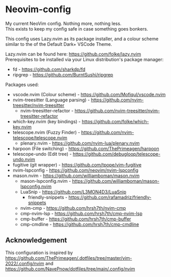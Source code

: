 # Neovim-config

My current NeoVim config. Nothing more, nothing less.  
This exists to keep my config safe in case something goes bonkers.  

This config uses Lazy.nvim as its package installer, and a colour scheme similar to the of the Default Dark+ VSCode Theme.  

Lazy.nvim can be found here: <https://github.com/folke/lazy.nvim>  
Prerequisites to be installed via your Linux distribution's package manager:

* fd - <https://github.com/sharkdp/fd>  
* ripgrep - <https://github.com/BurntSushi/ripgrep>

Packages used:  

* vscode.nvim (Colour scheme) - <https://github.com/Mofiqul/vscode.nvim>
* nvim-treesitter (Language parsing) - <https://github.com/nvim-treesitter/nvim-treesitter>
  * nvim-treesitter-refactor - <https://github.com/nvim-treesitter/nvim-treesitter-refactor>
* which-key.nvim (key bindings) - <https://github.com/folke/which-key.nvim>
* telescope.nvim (Fuzzy Finder) - <https://github.com/nvim-telescope/telescope.nvim>
  * plenary.nvim - <https://github.com/nvim-lua/plenary.nvim>
* harpoon (File switching) - <https://github.com/ThePrimeagen/harpoon>
* telescope-undo (Edit tree) - <https://github.com/debugloop/telescope-undo.nvim>
* fugitive (git wrapper) - <https://github.com/tpope/vim-fugitive>
* nvim-lspconfig - <https://github.com/neovim/nvim-lspconfig>
* mason.nvim - <https://github.com/williamboman/mason.nvim>
  * mason-lspconfig.nvim - <https://github.com/williamboman/mason-lspconfig.nvim>
  * LuaSnip - <https://github.com/L3MON4D3/LuaSnip>
    * friendly-snippets - <https://github.com/rafamadriz/friendly-snippets>
  * nvim-cmp - <https://github.com/hrsh7th/nvim-cmp>
  * cmp-nvim-lsp - <https://github.com/hrsh7th/cmp-nvim-lsp>
  * cmp-buffer - <https://github.com/hrsh7th/cmp-buffer>
  * cmp-cmdline - <https://github.com/hrsh7th/cmp-cmdline>


## Acknowledgement

This configuration is inspired by <https://github.com/ThePrimeagen/.dotfiles/tree/master/vim-2022/.config/nvim> and <https://github.com/NavePnow/dotfiles/tree/main/.config/nvim>
